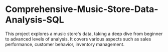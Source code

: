 # Comprehensive-Music-Store-Data-Analysis-SQL
This project explores a music store's data, taking a deep dive from beginner to advanced levels of analysis. It covers various aspects such as sales performance, customer behavior, inventory management.
